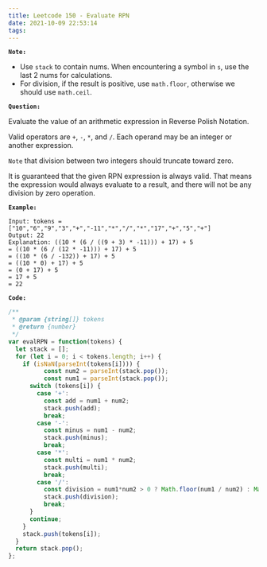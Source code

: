 ```yaml
---
title: Leetcode 150 - Evaluate RPN
date: 2021-10-09 22:53:14
tags:
---
```

**`Note:`**
- Use `stack` to contain nums. When encountering a symbol in `s`, use the last 2 nums for calculations.
- For division, if the result is positive, use `math.floor`, otherwise we should use `math.ceil`.

**`Question:`**

Evaluate the value of an arithmetic expression in Reverse Polish Notation.

Valid operators are `+`, `-`, `*`, and `/`. Each operand may be an integer or another expression.

`Note` that division between two integers should truncate toward zero.

It is guaranteed that the given RPN expression is always valid. That means the expression would always evaluate to a result, and there will not be any division by zero operation.

**`Example:`**
```
Input: tokens = ["10","6","9","3","+","-11","*","/","*","17","+","5","+"]
Output: 22
Explanation: ((10 * (6 / ((9 + 3) * -11))) + 17) + 5
= ((10 * (6 / (12 * -11))) + 17) + 5
= ((10 * (6 / -132)) + 17) + 5
= ((10 * 0) + 17) + 5
= (0 + 17) + 5
= 17 + 5
= 22
```

**`Code:`**
```javascript
/**
 * @param {string[]} tokens
 * @return {number}
 */
var evalRPN = function(tokens) {
  let stack = [];
  for (let i = 0; i < tokens.length; i++) {
    if (isNaN(parseInt(tokens[i]))) {
          const num2 = parseInt(stack.pop());
          const num1 = parseInt(stack.pop());
      switch (tokens[i]) {
        case '+':
          const add = num1 + num2;
          stack.push(add);
          break;
        case '-':
          const minus = num1 - num2;
          stack.push(minus);
          break;
        case '*':
          const multi = num1 * num2;
          stack.push(multi);
          break;
        case '/':
          const division = num1*num2 > 0 ? Math.floor(num1 / num2) : Math.ceil(num1 / num2);
          stack.push(division);
          break;
      }
      continue;
    }
    stack.push(tokens[i]);
  }
  return stack.pop();
}; 
```